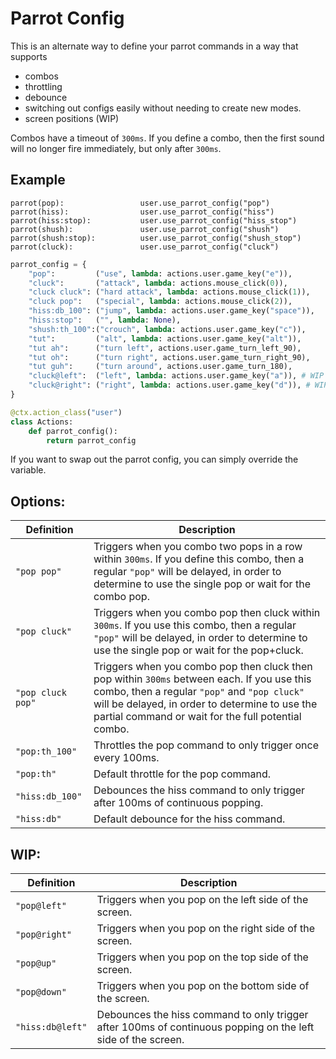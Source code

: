 # Parrot Config

This is an alternate way to define your parrot commands in a way that supports
- combos
- throttling
- debounce
- switching out configs easily without needing to create new modes.
- screen positions (WIP)

Combos have a timeout of `300ms`. If you define a combo, then the first sound will no longer fire immediately, but only after `300ms`.

## Example

```talon
parrot(pop):                 user.use_parrot_config("pop")
parrot(hiss):                user.use_parrot_config("hiss")
parrot(hiss:stop):           user.use_parrot_config("hiss_stop")
parrot(shush):               user.use_parrot_config("shush")
parrot(shush:stop):          user.use_parrot_config("shush_stop")
parrot(cluck):               user.use_parrot_config("cluck")
```

```py
parrot_config = {
    "pop":         ("use", lambda: actions.user.game_key("e")),
    "cluck":       ("attack", lambda: actions.mouse_click(0)),
    "cluck cluck": ("hard attack", lambda: actions.mouse_click(1)),
    "cluck pop":   ("special", lambda: actions.mouse_click(2)),
    "hiss:db_100": ("jump", lambda: actions.user.game_key("space")),
    "hiss:stop":   ("", lambda: None),
    "shush:th_100":("crouch", lambda: actions.user.game_key("c")),
    "tut":         ("alt", lambda: actions.user.game_key("alt")),
    "tut ah":      ("turn left", actions.user.game_turn_left_90),
    "tut oh":      ("turn right", actions.user.game_turn_right_90),
    "tut guh":     ("turn around", actions.user.game_turn_180),
    "cluck@left":  ("left", lambda: actions.user.game_key("a")), # WIP
    "cluck@right": ("right", lambda: actions.user.game_key("d")), # WIP
}

@ctx.action_class("user")
class Actions:
    def parrot_config():
        return parrot_config
```

If you want to swap out the parrot config, you can simply override the variable.

## Options:
| Definition | Description |
|------------|-------------|
| `"pop pop"` | Triggers when you combo two pops in a row within `300ms`. If you define this combo, then a regular `"pop"` will be delayed, in order to determine to use the single pop or wait for the combo pop. |
| `"pop cluck"` | Triggers when you combo pop then cluck within `300ms`. If you use this combo, then a regular `"pop"` will be delayed, in order to determine to use the single pop or wait for the pop+cluck. |
| `"pop cluck pop"` | Triggers when you combo pop then cluck then pop within `300ms` between each. If you use this combo, then a regular `"pop"` and `"pop cluck"` will be delayed, in order to determine to use the partial command or wait for the full potential combo. |
| `"pop:th_100"` | Throttles the pop command to only trigger once every 100ms. |
| `"pop:th"` | Default throttle for the pop command. |
| `"hiss:db_100"` | Debounces the hiss command to only trigger after 100ms of continuous popping. |
| `"hiss:db"` | Default debounce for the hiss command. |

## WIP:
| Definition | Description |
|------------|-------------|
| `"pop@left"` | Triggers when you pop on the left side of the screen. |
| `"pop@right"` | Triggers when you pop on the right side of the screen. |
| `"pop@up"` | Triggers when you pop on the top side of the screen. |
| `"pop@down"` | Triggers when you pop on the bottom side of the screen. |
| `"hiss:db@left"` | Debounces the hiss command to only trigger after 100ms of continuous popping on the left side of the screen. |